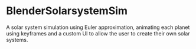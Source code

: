 # BlenderSolarsystemSim
A solar system simulation using Euler approximation, animating each planet using keyframes and a custom UI to allow the user to create their own solar systems.
